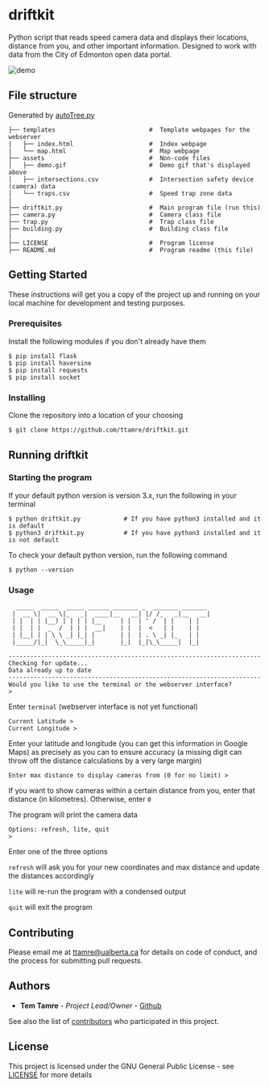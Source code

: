 
# driftkit
Python script that reads speed camera data and displays their locations, distance from you, and other important information. Designed to work with data from the City of Edmonton open data portal.

![demo](assets/demo.gif)


## File structure
Generated by [autoTree.py](https://github.com/shavavo/autoTreeFormat)
```
├── templates                          #  Template webpages for the webserver
|   ├── index.html                     #  Index webpage
|   └── map.html                       #  Map webpage
├── assets                             #  Non-code files
│   ├── demo.gif                       #  Demo gif that's displayed above
│   ├── intersections.csv              #  Intersection safety device (camera) data
│   └── traps.csv                      #  Speed trap zone data
|
├── driftkit.py                        #  Main program file (run this)
├── camera.py                          #  Camera class file
├── trap.py                            #  Trap class file
├── building.py                        #  Building class file
|
├── LICENSE                            #  Program license
├── README.md                          #  Program readme (this file)

```

## Getting Started

These instructions will get you a copy of the project up and running on your local machine for development and testing purposes.

### Prerequisites
Install the following modules if you don't already have them
```
$ pip install flask
$ pip install haversine
$ pip install requests
$ pip install socket
```

### Installing

Clone the repository into a location of your choosing

```
$ git clone https://github.com/ttamre/driftkit.git
```

## Running driftkit

### Starting the program
If your default python version is version 3.x, run the following in your terminal
```
$ python driftkit.py            # If you have python3 installed and it is default
$ python3 driftkit.py           # If you have python3 installed and it is not default
```

To check your default python version, run the following command
```
$ python --version
```

### Usage
```
  _____  _____  _____ ______ _______ _  _______ _______ 
 |  __ \|  __ \|_   _|  ____|__   __| |/ /_   _|__   __|
 | |  | | |__) | | | | |__     | |  | ' /  | |    | |   
 | |  | |  _  /  | | |  __|    | |  |  <   | |    | |   
 | |__| | | \ \ _| |_| |       | |  | . \ _| |_   | |   
 |_____/|_|  \_\_____|_|       |_|  |_|\_\_____|  |_|   
 
----------------------------------------------------------------------
Checking for update...
Data already up to date
----------------------------------------------------------------------
Would you like to use the terminal or the webserver interface?
> 
```
Enter ```terminal``` (webserver interface is not yet functional)

```
Current Latitude >
Current Longitude >
```
Enter your latitude and longitude (you can get this information in Google Maps) as precisely as you can to ensure accuracy (a missing digit can throw off the distance calculations by a very large margin)

```
Enter max distance to display cameras from (0 for no limit) >
```
If you want to show cameras within a certain distance from you, enter that distance (in kilometres). Otherwise, enter ```0```

The program will print the camera data

```
Options: refresh, lite, quit
>
```
Enter one of the three options

```refresh``` will ask you for your new coordinates and max distance and update the distances accordingly

```lite``` will re-run the program with a condensed output

```quit``` will exit the program


## Contributing

Please email me at ttamre@ualberta.ca for details on code of conduct, and the process for submitting pull requests.

## Authors

* **Tem Tamre** - *Project Lead/Owner* - [Github](https://github.com/ttamre)

See also the list of [contributors](https://github.com/ttamre/driftkit/graphs/contributors) who participated in this project.

## License

This project is licensed under the GNU General Public License - see [LICENSE](LICENSE) for more details

